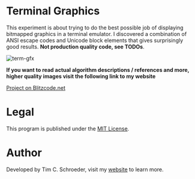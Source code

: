 
# Terminal Graphics

This experiment is about trying to do the best possible job of displaying bitmapped graphics in a terminal emulator. I discovered a combination of ANSI escape codes and Unicode block elements that gives surprisingly good results. **Not production quality code, see TODOs**.

![term-gfx](https://raw.github.com/blitzcode/term-gfx/master/screenshot.png)

**If you want to read actual algorithm descriptions / references and more, higher quality images visit the following link to my website**

[Project on Blitzcode.net](http://www.blitzcode.net/rust.shtml#term_gfx)

# Legal

This program is published under the [MIT License](http://en.wikipedia.org/wiki/MIT_License).

# Author

Developed by Tim C. Schroeder, visit my [website](http://www.blitzcode.net) to learn more.

